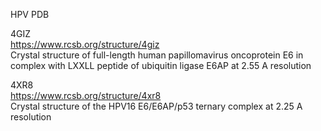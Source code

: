 HPV PDB

4GIZ  
https://www.rcsb.org/structure/4giz  
Crystal structure of full-length human papillomavirus oncoprotein E6 in complex with LXXLL peptide of ubiquitin ligase E6AP at 2.55 A resolution

4XR8  
https://www.rcsb.org/structure/4xr8  
Crystal structure of the HPV16 E6/E6AP/p53 ternary complex at 2.25 A resolution
